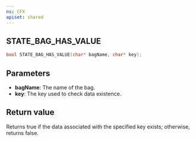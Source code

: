 ```yaml
---
ns: CFX
apiset: shared
---
```

## STATE_BAG_HAS_VALUE

```c
bool STATE_BAG_HAS_VALUE(char* bagName, char* key);
```

## Parameters
* **bagName**: The name of the bag.
* **key**: The key used to check data existence.

## Return value
Returns true if the data associated with the specified key exists; otherwise, returns false.
